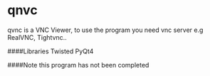 qnvc
====
qvnc is a VNC Viewer, to use the program you need vnc server e.g RealVNC, Tightvnc..

####Libraries
Twisted
PyQt4

####Note
this program has not been completed 
